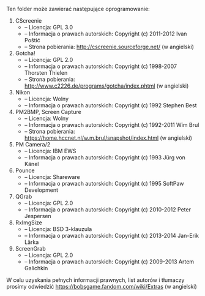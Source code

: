 Ten folder może zawierać następujące oprogramowanie:

1. CScreenie
   - – Licencja: GPL 3.0
   - – Informacja o prawach autorskich: Copyright (c) 2011-2012 Ivan Poštić
   - – Strona pobierania: http://cscreenie.sourceforge.net/ (w angielski)
2. Gotcha!
   - – Licencja: GPL 2.0
   - – Informacja o prawach autorskich: Copyright (c) 1998-2007 Thorsten Thielen
   - – Strona pobierania: http://www.c2226.de/programs/gotcha/index.phtml (w angielski)
3. Nikon
   - – Licencja: Wolny
   - – Informacja o prawach autorskich: Copyright (c) 1992 Stephen Best
4. PM2BMP, Screen Capture
   - – Licencja: Wolny
   - – Informacja o prawach autorskich: Copyright (c) 1992-2011 Wim Brul
   - – Strona pobierania: https://home.hccnet.nl/w.m.brul/snapshot/index.html (w angielski)
5. PM Camera/2
   - – Licencja: IBM EWS
   - – Informacja o prawach autorskich: Copyright (c) 1993 Jürg von Känel
6. Pounce
   - – Licencja: Shareware
   - – Informacja o prawach autorskich: Copyright (c) 1995 SoftPaw Development
7. QGrab
   - – Licencja: GPL 2.0
   - – Informacja o prawach autorskich: Copyright (c) 2010-2012 Peter Jespersen
8. RxImgSize
   - – Licencja: BSD 3-klauzula
   - – Informacja o prawach autorskich: Copyright (c) 2013-2014 Jan-Erik Lärka
9. ScreenGrab
   - – Licencja: GPL 2.0
   - – Informacja o prawach autorskich: Copyright (c) 2009-2013 Artem Galichkin

W celu uzyskania pełnych informacji prawnych, list autorów i tłumaczy prosimy odwiedzić https://bobsgame.fandom.com/wiki/Extras (w angielski)

